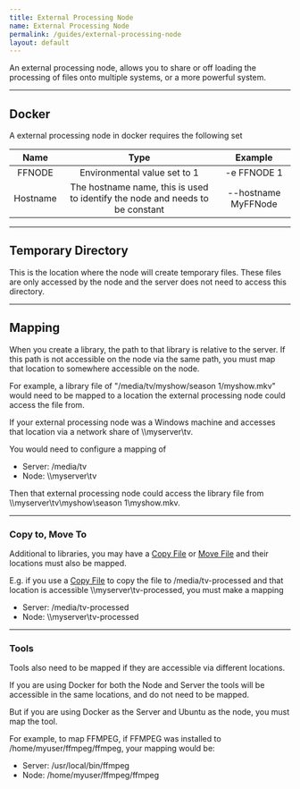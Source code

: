 ```yaml
---
title: External Processing Node
name: External Processing Node
permalink: /guides/external-processing-node
layout: default
---
```


An external processing node, allows you to share or off loading the processing of files onto multiple systems, or a more powerful system.

--- 

## Docker
A external processing node in docker requires the following set

| Name | Type | Example |
| :---: | :---: | :---: |
| FFNODE | Environmental value set to 1 | \-e FFNODE 1 |
| Hostname | The hostname name, this is used to identify the node and needs to be constant | \-\-hostname MyFFNode |

---

## Temporary Directory
This is the location where the node will create temporary files.  These files are only accessed by the node and the server does not need to access this directory.

---

## Mapping
When you create a library, the path to that library is relative to the server.  If this path is not accessible on the node via the same path, you must map that location to somewhere accessible on the node.

For example, a library file of "/media/tv/myshow/season 1/myshow.mkv" would need to be mapped to a location the external processing node could access the file from.

If your external processing node was a Windows machine and accesses that location via a network share of \\\\myserver\\tv.  

You would need to configure a mapping of
- Server: /media/tv
- Node: \\\\myserver\\tv

Then that external processing node could access the library file from \\\\myserver\\tv\\myshow\\season 1\\myshow.mkv.

---

### Copy to, Move To 
Additional to libraries, you may have a [Copy File](/plugins/basic-nodes/copy-file) or [Move File](/plugins/basic-nodes/move-file) and their locations must also be mapped.

E.g. if you use a [Copy File](/plugins/basic-nodes/copy-file) to copy the file to /media/tv-processed and that location is accessible \\\\myserver\\tv-processed, you must make a mapping
- Server: /media/tv-processed
- Node: \\\\myserver\\tv-processed

---

### Tools 
Tools also need to be mapped if they are accessible via different locations.

If you are using Docker for both the Node and Server the tools will be accessible in the same locations, and do not need to be mapped.

But if you are using Docker as the Server and Ubuntu as the node, you must map the tool.  

For example, to map FFMPEG, if FFMPEG was installed to /home/myuser/ffmpeg/ffmpeg, your mapping would be:

- Server: /usr/local/bin/ffmpeg
- Node: /home/myuser/ffmpeg/ffmpeg


